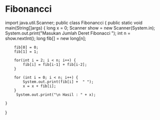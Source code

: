 # Fibonancci
import java.util.Scanner;
public class Fibonancci {
    public static void main(String[]args) {
		long x = 0;
        Scanner show = new Scanner(System.in);
        System.out.print("Masukan Jumlah Deret Fibonacci ");
        int n = show.nextInt();
        long fib[] = new long[n];
         
        fib[0] = 0;
        fib[1] = 1;
         
        for(int i = 2; i < n; i++) {
            fib[i] = fib[i-1] + fib[i-2];
        }
         
        for (int i = 0; i < n; i++) {
            System.out.print(fib[i] +  " ");
			x = x + fib[i];
        }
		 System.out.print("\n Hasil : " + x);
 
    }
}
